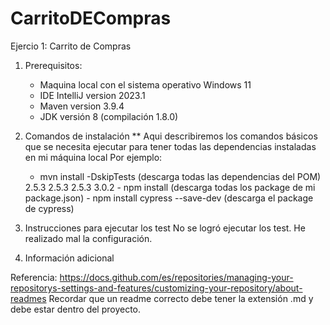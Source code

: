 # CarritoDECompras
Ejercio 1: Carrito de Compras
1. Prerequisitos:
	- Maquina local con el sistema operativo Windows 11
	- IDE IntelliJ version 2023.1
	- Maven version 3.9.4 
	- JDK versión 8 (compilación 1.8.0)

2. Comandos de instalación
** Aqui describiremos los comandos básicos que se necesita ejecutar para tener todas las dependencias instaladas en mi máquina local
Por ejemplo:
	- mvn install -DskipTests (descarga todas las dependencias del POM)
    <dependencies>
        <dependency>
            <gruopId><net.serenity-bdd></groupId>
            <artifactId><serenity-core></serenity-core></artifactId>
            <version>2.5.3</version>
        </dependency>
        <dependency>
            <groupId><net.serenity-bdd></groupId>
            <artifactId><serenity-junit5></serenity-junit5></artifactId>
            <version>2.5.3</version>
        </dependency>
        <dependency>
            <groupId><net.serenity-bdd></groupId>
            <artifactId><serenity-cucumber5></artifactId>
            <version>2.5.3</version>
        </dependency>
         <dependency>
            <groupId><net.serenity-bdd></groupId>
            <artifactId><github.carolinaMP-23></artifactId>
            <version>3.0.2</version>
        </dependency>
    </dependencies>
	- npm install (descarga todas los package de mi package.json)
	- npm install cypress --save-dev (descarga el package de cypress)

3. Instrucciones para ejecutar los test
   No se logró ejecutar los test. He realizado mal la configuración. 

4. Información adicional
   
Referencia: https://docs.github.com/es/repositories/managing-your-repositorys-settings-and-features/customizing-your-repository/about-readmes
Recordar que un readme correcto debe tener la extensión .md y debe estar dentro del proyecto.
